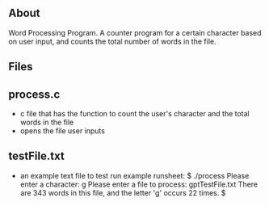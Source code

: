 ## About
Word Processing Program. A counter program for a certain character based on user input, and counts the total number of words in the file. 

## Files
## process.c
* c file that has the function to count the user's character and the total words in the file
* opens the file user inputs

## testFile.txt
* an example text file to test run
example runsheet:
  $ ./process
  Please enter a character: g
  Please enter a file to process: gptTestFile.txt
  There are 343 words in this file, and the letter 'g' occurs 22 times.
  $ 
